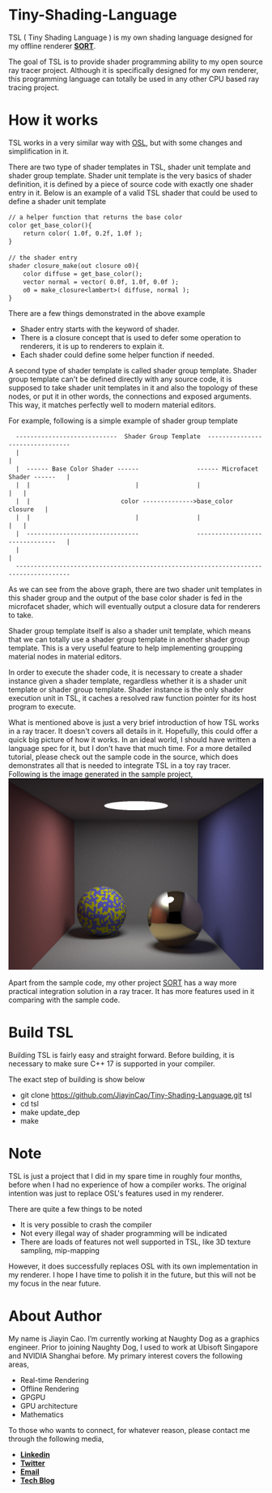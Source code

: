 # Tiny-Shading-Language

TSL ( Tiny Shading Language ) is my own shading language designed for my offline renderer [**SORT**](http://sort-renderer.com/).

The goal of TSL is to provide shader programming ability to my open source ray tracer project. 
Although it is specifically designed for my own renderer, this programming language can totally be used in any other CPU based ray tracing project.

# How it works
TSL works in a very similar way with [OSL](https://github.com/imageworks/OpenShadingLanguage), but with some changes and simplification in it.

There are two type of shader templates in TSL, shader unit template and shader group template. Shader unit template is the very basics of shader definition, it is defined by a piece of source code with exactly one shader entry in it. Below is an example of a valid TSL shader that could be used to define a shader unit template

```
// a helper function that returns the base color
color get_base_color(){
    return color( 1.0f, 0.2f, 1.0f );
}

// the shader entry
shader closure_make(out closure o0){
    color diffuse = get_base_color();
    vector normal = vector( 0.0f, 1.0f, 0.0f );
    o0 = make_closure<lambert>( diffuse, normal );
}
```

There are a few things demonstrated in the above example
- Shader entry starts with the keyword of shader.
- There is a closure concept that is used to defer some operation to renderers, it is up to renderers to explain it.
- Each shader could define some helper function if needed.

A second type of shader template is called shader group template. Shader group template can't be defined directly with any source code, it is supposed to take shader unit templates in it and also the topology of these nodes, or put it in other words, the connections and exposed arguments.
This way, it matches perfectly well to modern material editors.

For example, following is a simple example of shader group template

```
  ----------------------------  Shader Group Template  --------------------------------
  |                                                                                   |
  |  ------ Base Color Shader ------                ------ Microfacet Shader ------   |
  |  |                             |                |                             |   |
  |  |                         color -------------->base_color              closure   |
  |  |                             |                |                             |   |
  |  -------------------------------                -------------------------------   |
  |                                                                                   |
  -------------------------------------------------------------------------------------
```

As we can see from the above graph, there are two shader unit templates in this shader group and the output of the base color shader is fed in the microfacet shader, which will eventually output a closure data for renderers to take.

Shader group template itself is also a shader unit template, which means that we can totally use a shader group template in another shader group template.
This is a very useful feature to help implementing groupping material nodes in material editors.

In order to execute the shader code, it is necessary to create a shader instance given a shader template, regardless whether it is a shader unit template or shader group template. Shader instance is the only shader execution unit in TSL, it caches a resolved raw function pointer for its host program to execute.

What is mentioned above is just a very brief introduction of how TSL works in a ray tracer. It doesn't covers all details in it. Hopefully, this could offer a quick big picture of how it works. In an ideal world, I should have written a language spec for it, but I don't have that much time.
For a more detailed tutorial, please check out the sample code in the source, which does demonstrates all that is needed to integrate TSL in a toy ray tracer.
Following is the image generated in the sample project,
![](https://github.com/JiayinCao/Tiny-Shading-Language/blob/master/gallery/tsl_sample.jpg?raw=true)

Apart from the sample code, my other project [SORT](http://sort-renderer.com/) has a way more practical integration solution in a ray tracer. It has more features used in it comparing with the sample code.

# Build TSL
Building TSL is fairly easy and straight forward. Before building, it is necessary to make sure C++ 17 is supported in your compiler.

The exact step of building is show below
- git clone https://github.com/JiayinCao/Tiny-Shading-Language.git tsl
- cd tsl
- make update_dep
- make

# Note
TSL is just a project that I did in my spare time in roughly four months, before when I had no experience of how a compiler works.
The original intention was just to replace OSL's features used in my renderer.

There are quite a few things to be noted
- It is very possible to crash the compiler
- Not every illegal way of shader programming will be indicated
- There are loads of features not well supported in TSL, like 3D texture sampling, mip-mapping

However, it does successfully replaces OSL with its own implementation in my renderer. I hope I have time to polish it in the future, but this will not be my focus in the near future.

# About Author

My name is Jiayin Cao. I’m currently working at Naughty Dog as a graphics engineer. Prior to joining Naughty Dog, I used to work at Ubisoft Singapore and NVIDIA Shanghai before. My primary interest covers the following areas,

- Real-time Rendering
- Offline Rendering
- GPGPU
- GPU architecture
- Mathematics

To those who wants to connect, for whatever reason, please contact me through the following media,

- [**Linkedin**](https://www.linkedin.com/in/caojiayin/)
- [**Twitter**](https://twitter.com/Jiayin_Cao)
- [**Email**](mailto:caojiayin1985@gmail.com)
- [**Tech Blog**](https://agraphicsguy.wordpress.com/)
